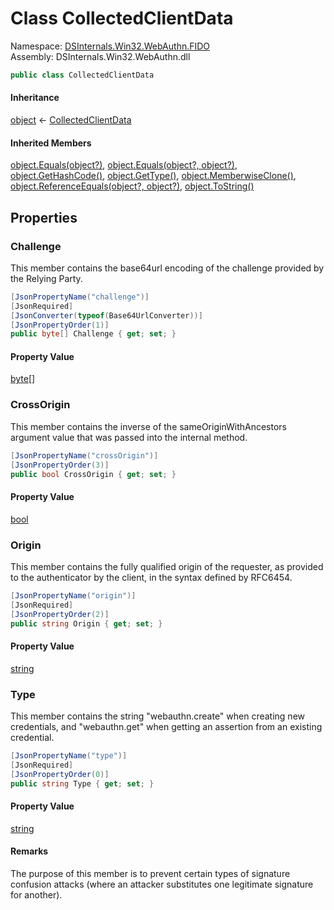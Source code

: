 # <a id="DSInternals_Win32_WebAuthn_FIDO_CollectedClientData"></a> Class CollectedClientData

Namespace: [DSInternals.Win32.WebAuthn.FIDO](DSInternals.Win32.WebAuthn.FIDO.md)  
Assembly: DSInternals.Win32.WebAuthn.dll  

```csharp
public class CollectedClientData
```

#### Inheritance

[object](https://learn.microsoft.com/dotnet/api/system.object) ← 
[CollectedClientData](DSInternals.Win32.WebAuthn.FIDO.CollectedClientData.md)

#### Inherited Members

[object.Equals\(object?\)](https://learn.microsoft.com/dotnet/api/system.object.equals\#system\-object\-equals\(system\-object\)), 
[object.Equals\(object?, object?\)](https://learn.microsoft.com/dotnet/api/system.object.equals\#system\-object\-equals\(system\-object\-system\-object\)), 
[object.GetHashCode\(\)](https://learn.microsoft.com/dotnet/api/system.object.gethashcode), 
[object.GetType\(\)](https://learn.microsoft.com/dotnet/api/system.object.gettype), 
[object.MemberwiseClone\(\)](https://learn.microsoft.com/dotnet/api/system.object.memberwiseclone), 
[object.ReferenceEquals\(object?, object?\)](https://learn.microsoft.com/dotnet/api/system.object.referenceequals), 
[object.ToString\(\)](https://learn.microsoft.com/dotnet/api/system.object.tostring)

## Properties

### <a id="DSInternals_Win32_WebAuthn_FIDO_CollectedClientData_Challenge"></a> Challenge

This member contains the base64url encoding of the challenge provided by the Relying Party.

```csharp
[JsonPropertyName("challenge")]
[JsonRequired]
[JsonConverter(typeof(Base64UrlConverter))]
[JsonPropertyOrder(1)]
public byte[] Challenge { get; set; }
```

#### Property Value

 [byte](https://learn.microsoft.com/dotnet/api/system.byte)\[\]

### <a id="DSInternals_Win32_WebAuthn_FIDO_CollectedClientData_CrossOrigin"></a> CrossOrigin

This member contains the inverse of the sameOriginWithAncestors argument value that was passed into the internal method.

```csharp
[JsonPropertyName("crossOrigin")]
[JsonPropertyOrder(3)]
public bool CrossOrigin { get; set; }
```

#### Property Value

 [bool](https://learn.microsoft.com/dotnet/api/system.boolean)

### <a id="DSInternals_Win32_WebAuthn_FIDO_CollectedClientData_Origin"></a> Origin

This member contains the fully qualified origin of the requester, as provided to the authenticator by the client, in the syntax defined by RFC6454.

```csharp
[JsonPropertyName("origin")]
[JsonRequired]
[JsonPropertyOrder(2)]
public string Origin { get; set; }
```

#### Property Value

 [string](https://learn.microsoft.com/dotnet/api/system.string)

### <a id="DSInternals_Win32_WebAuthn_FIDO_CollectedClientData_Type"></a> Type

This member contains the string "webauthn.create" when creating new credentials, and "webauthn.get" when getting an assertion from an existing credential.

```csharp
[JsonPropertyName("type")]
[JsonRequired]
[JsonPropertyOrder(0)]
public string Type { get; set; }
```

#### Property Value

 [string](https://learn.microsoft.com/dotnet/api/system.string)

#### Remarks

The purpose of this member is to prevent certain types of signature confusion attacks (where an attacker substitutes one legitimate signature for another).

